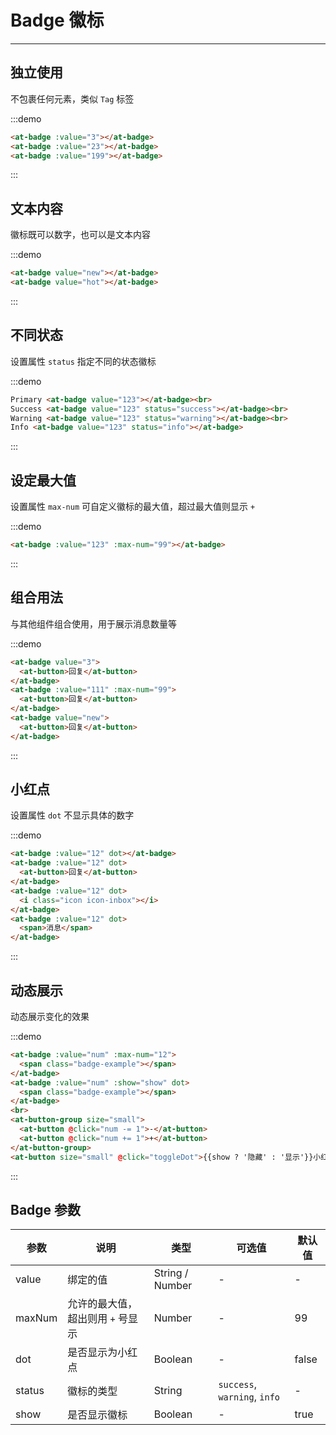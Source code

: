 
# Badge 徽标

----

## 独立使用

不包裹任何元素，类似 `Tag` 标签

:::demo
```html
<at-badge :value="3"></at-badge>
<at-badge :value="23"></at-badge>
<at-badge :value="199"></at-badge>
```
:::

## 文本内容

徽标既可以数字，也可以是文本内容

:::demo
```html
<at-badge value="new"></at-badge>
<at-badge value="hot"></at-badge>
```
:::

## 不同状态

设置属性 `status` 指定不同的状态徽标

:::demo
```html
Primary <at-badge value="123"></at-badge><br>
Success <at-badge value="123" status="success"></at-badge><br>
Warning <at-badge value="123" status="warning"></at-badge><br>
Info <at-badge value="123" status="info"></at-badge>
```
:::

## 设定最大值

设置属性 `max-num` 可自定义徽标的最大值，超过最大值则显示 `+`

:::demo
```html
<at-badge :value="123" :max-num="99"></at-badge>
```
:::

## 组合用法

与其他组件组合使用，用于展示消息数量等

:::demo
```html
<at-badge value="3">
  <at-button>回复</at-button>
</at-badge>
<at-badge :value="111" :max-num="99">
  <at-button>回复</at-button>
</at-badge>
<at-badge value="new">
  <at-button>回复</at-button>
</at-badge>
```
:::

## 小红点

设置属性 `dot` 不显示具体的数字

:::demo
```html
<at-badge :value="12" dot></at-badge>
<at-badge :value="12" dot>
  <at-button>回复</at-button>
</at-badge>
<at-badge :value="12" dot>
  <i class="icon icon-inbox"></i>
</at-badge>
<at-badge :value="12" dot>
  <span>消息</span>
</at-badge>
```
:::

## 动态展示

动态展示变化的效果

:::demo
```html
<at-badge :value="num" :max-num="12">
  <span class="badge-example"></span>
</at-badge>
<at-badge :value="num" :show="show" dot>
  <span class="badge-example"></span>
</at-badge>
<br>
<at-button-group size="small">
  <at-button @click="num -= 1">-</at-button>
  <at-button @click="num += 1">+</at-button>
</at-button-group>
<at-button size="small" @click="toggleDot">{{show ? '隐藏' : '显示'}}小红点</at-button>
```
:::

## Badge 参数

| 参数      | 说明          | 类型      | 可选值                           | 默认值  |
|---------- |-------------- |---------- |--------------------------------  |-------- |
| value | 绑定的值 | String / Number | - | - |
| maxNum | 允许的最大值，超出则用 `+` 号显示 | Number | - | 99 |
| dot | 是否显示为小红点 | Boolean | - | false |
| status | 徽标的类型 | String | `success`, `warning`, `info` | - |
| show | 是否显示徽标 | Boolean | - | true |

<script>
export default {
  data() {
    return {
      num: 3,
      show: true
    }
  },
  methods: {
    toggleDot() {
      this.show = !this.show
    }
  }
}
</script>

<style lang="scss" scoped>
  .badge-example {
    display: inline-block;
    width: 32px;
    height: 32px;
    border-radius: 6px;
    background: #EEE;
    cursor: pointer;
  }
  .at-badge + .at-badge {
    margin-left: 24px;
  }
</style>

